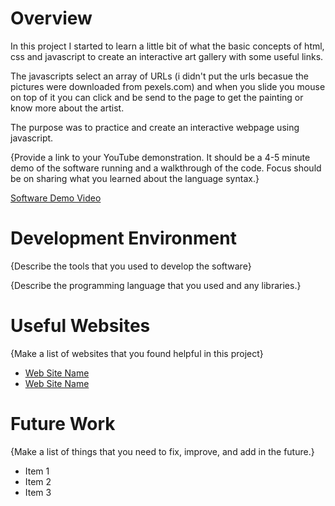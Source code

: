 # Overview

In this project I started to learn a little bit of what the basic concepts of html, css and javascript to create an interactive art gallery with some useful links.

The javascripts select an array of URLs (i didn't put the urls becasue the pictures were downloaded from pexels.com) and when you slide you mouse on top of it you can click and be send to the page to get the painting or know more about the artist.

The purpose was to practice and create an interactive webpage using javascript.

{Provide a link to your YouTube demonstration. It should be a 4-5 minute demo of the software running and a walkthrough of the code. Focus should be on sharing what you learned about the language syntax.}

[Software Demo Video](http://youtube.link.goes.here)

# Development Environment

{Describe the tools that you used to develop the software}

{Describe the programming language that you used and any libraries.}

# Useful Websites

{Make a list of websites that you found helpful in this project}

- [Web Site Name](http://url.link.goes.here)
- [Web Site Name](http://url.link.goes.here)

# Future Work

{Make a list of things that you need to fix, improve, and add in the future.}

- Item 1
- Item 2
- Item 3